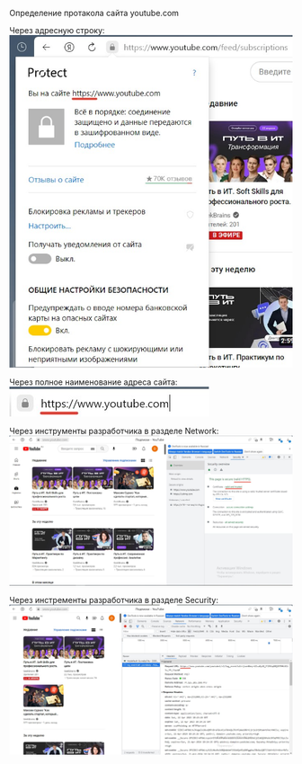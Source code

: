 Определение протакола сайта youtube.com

Через адресную строку: 
![Первый спобов проверки](1_protocol.jpg)

Через полное наименование адреса сайта:
![Второй спобов проверки](2_protocol.jpg)

Через инструменты разработчика в разделе Network:
![Третий способ проверки](3_protocol.jpg)

Через инстременты разработчика в разделе Security:
![Четвертый способ проверки](4_protocol.jpg)

